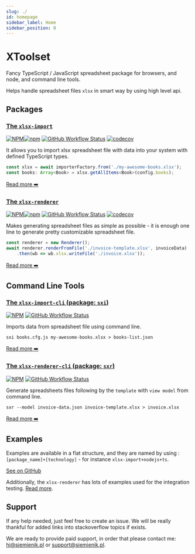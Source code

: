 ```yaml
---
slug: ./
id: homepage
sidebar_label: Home
sidebar_position: 0
---
```


# XToolset

Fancy TypeScript / JavaScript spreadsheet package for browsers, and node, and command line tools.

Helps handle spreadsheet files `xlsx` in smart way by using high level api.

## Packages

### [The `xlsx-import`](./xlsx-import-readme.md)

[![NPM](https://img.shields.io/npm/l/xlsx-import)![npm](https://img.shields.io/npm/v/xlsx-import)](https://www.npmjs.com/package/xlsx-import) [![GitHub Workflow Status](https://img.shields.io/github/workflow/status/siemienik/xtoolset/xlsx-import)](https://github.com/Siemienik/xtoolset/actions) [![codecov](https://codecov.io/gh/Siemienik/xtoolset/branch/master/graph/badge.svg?flag=xlsx-import)](https://codecov.io/gh/Siemienik/xtoolset/tree/master/packages/xlsx-import)

It allows you to import xlsx spreadsheet file with data into your system with defined TypeScript types.

```ts
const xlsx = await importerFactory.from('./my-awesome-books.xlsx');
const books: Array<Book> = xlsx.getAllItems<Book>(config.books);
```

[Read more :arrow_right:](./xlsx-import-readme.md)

### [The `xlsx-renderer`](./xlsx-renderer-readme.md)

[![NPM](https://img.shields.io/npm/l/xlsx-renderer)![npm](https://img.shields.io/npm/v/xlsx-renderer)](https://www.npmjs.com/package/xlsx-renderer) [![GitHub Workflow Status](https://img.shields.io/github/workflow/status/siemienik/xtoolset/xlsx-renderer)](https://github.com/Siemienik/xtoolset/actions) [![codecov](https://codecov.io/gh/Siemienik/xtoolset/branch/master/graph/badge.svg?flag=xlsx-renderer)](https://codecov.io/gh/Siemienik/xtoolset/tree/master/packages/xlsx-renderer)

Makes generating spreadsheet files as simple as possible - it is enough one line to generate pretty customizable spreadsheet file.

```ts
const renderer = new Renderer();
await renderer.renderFromFile('./invoice-template.xlsx', invoiceData)
    .then(wb => wb.xlsx.writeFile('./invoice.xlsx'));
```

[Read more :arrow_right:](./xlsx-renderer-readme.md)

## Command Line Tools

### [The `xlsx-import-cli` (package: `sxi`)](./xlsx-import-cli-readme.md)

[![NPM](https://img.shields.io/npm/l/sxi)](https://www.npmjs.com/package/sxr) [![GitHub Workflow Status](https://img.shields.io/github/workflow/status/siemienik/xtoolset/xlsx-import-cli)](https://github.com/Siemienik/xtoolset/actions)

Imports data from spreadsheet file using command line.

```shell script
sxi books.cfg.js my-awesome-books.xlsx > books-list.json
```

[Read more :arrow_right:](./xlsx-import-cli-readme.md)

### [The `xlsx-renderer-cli` (package: `sxr`)](./xlsx-renderer-cli-readme.md)

[![NPM](https://img.shields.io/npm/l/sxr)](https://www.npmjs.com/package/sxr) [![GitHub Workflow Status](https://img.shields.io/github/workflow/status/siemienik/xtoolset/xlsx-renderer-cli)](https://github.com/Siemienik/xtoolset/actions)

Generate spreadsheets files following by the `template` with `view model` from command line.

```shell script
sxr --model invoice-data.json invoice-template.xlsx > invoice.xlsx
```

[Read more :arrow_right:](./xlsx-renderer-cli-readme.md)

## Examples

Examples are available in a flat structure, and they are named by using : `[package_name]+[technology]` - for instance `xlsx-import+nodejs+ts`.

[See on GitHub](https://github.com/Siemienik/XToolSet/tree/master/samples)


Additionally, the `xlsx-renderer` has lots of examples used for the integration testing.
[Read more](https://github.com/Siemienik/XToolSet/tree/master/packages/xlsx-renderer#examples).

## Support

If any help needed, just feel free to create an issue. We will be really thankful for added links into stackoverflow topics if exists.

We are ready to provide paid support, in order that please contact me: [hi@siemienik.pl](mailto://hi@siemienik.pl) or [support@siemienik.pl](mailto://support@siemienik.pl).
